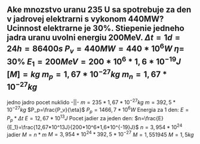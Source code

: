 Ake mnozstvo uranu 235 U sa spotrebuje za den v jadrovej elektrarni s vykonom 440MW? Ucinnost elektrarne je 30%. Stiepenie jedneho jadra uranu uvolni energiu 200MeV.
$\Delta t = 1d = 24h=86400s$
$P_v=440MW=440*10^6W$
$\eta =$ 30%
$E_1=200MeV=200*10^6*1,6*10^{-19}J$
$[M]=kg$
$m_p=1,67*10^{-27}kg$
$m_n=1,67*10^{-27}kg$
----
jedno jadro pocet nuklido
-||- $m=235*1,67*10^{-27}kg$
$m=392,5*10^{-27}kg$
$P_p=\frac{P_v}{\eta}$
$P_p=1466,7*10^{6}W$
Energia za 1 den:
$E=P_{p}*\Delta t$
$E=12,67*10^{13}J$
Pocet jadier za jeden den:
$n=\frac{E}{E_1}=\frac{12,67*10^13J}{200*10^6*1,6*10^{-19}J}$
$n =3,954*10^{24}$ jadier
$M=n*m$
$M=3,954*10^{24}*392,5*10^{-27}$
$M=1,551945$
$M=1,5kg$

